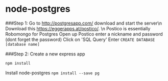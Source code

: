 # node-postgres

###Step 1:
Go to http://postgresapp.com/ download and start the server\n
Download this https://eggerapps.at/postico/. \n
Postico is essentially Robomongo for Postgres
Open up Postico enter a nickname and password (dont forget the password)
Click on 'SQL Query'
Enter ```CREATE DATABASE [database name]```

###Step 2: 
Create a new express app

```npm install```

Install node-postgres
```npm install --save pg```


